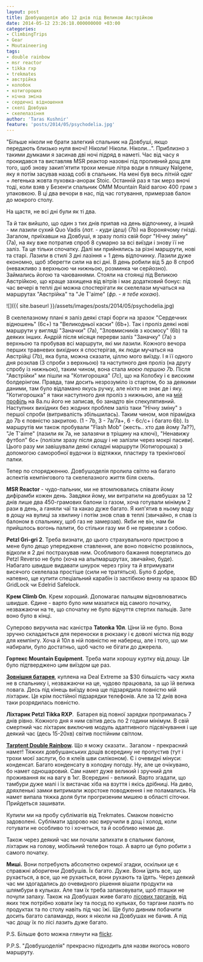 ```yaml
---
layout: post
title: Довбушоделія або 12 днів під Великою Австрійкою
date: 2014-05-12 23:26:18.000000000 +03:00
categories:
- ClimbingTrips
- Gear
- Moutaineering
tags:
- double rainbow
- msr reactor
- tikka rxp
- trekmates
- австрійка
- колобок
- котигорошко
- нічна зміна
- сердечні відношення
- скелі Довбуша
- скелелазіння
author: 'Taras Kushnir'
feature: 'posts/2014/05/psychodelia.jpg'
---
```


"Більше ніколи не брати залегкий спальник на Довбуші, якщо передають близько нуля вночі! Ніколи! Ніколи. Ніколи...". Приблизно з такими думками я засинав дві ночі підряд в наметі. Час від часу я прокидався та виставляв MSR реактор назовні під проливний дощ для того, щоб знову закип'ятити трохи менше літра води в пляшку Nalgene, яку я потім засував назад собі в спальник. На мені був весь літній одяг + легенька жовта пуховка-анорак Stoic. Останній раз я так мерз вночі тоді, коли взяв у Безенги спальник OMM Mountain Raid вагою 400 грам з упаковкою. В ці два вечори в нас, під час готування, примерзав балон до мокрого столу.

На щастя, не всі дні були як ті два.

<!--more-->

Та й так вийшло, що один з тих днів припав на день відпочинку, а інший - ми лазили сухий Quo Vadis (<em>лат. - куди ідеш</em>) (7b) на Воронячому гнізді. Загалом, приїхавши на Довбуші, я зразу поліз свій борг "Нічну зміну" (7а), на яку вже потратив спроб 8 сумарно за всі виїзди і знову її не заліз. Та це тільки спочатку. Далі ми прийнялись за різні маршрути, нові та старі. Лазили в стилі 3 дні лазіння + 1 день відпочинку. Лазили дуже економно, щоб зберегти сили на всі дні. В день робили від 5 до 8 спроб (неважливо з верхньою чи нижньою, розминка чи серйозно). Займались йогою та чаюваннями. Стояли на стоянці під Великою Австрійкою, що краще захищена від вітрів і має додатковий бонус: під час вечері в теплі дні можна спостерігати як скелелази мучаться на маршрутах "Австрійка" та "Je T'aime" (<em>фр. - я тебе кохаю</em>).

![]({{ site.baseurl }}/assets/images/posts/2014/05/psychodelia.jpg)


В скелелазному плані я заліз деякі старі борги на зразок "Сердечних відношень" (6с+) та "Великодньої каски" (6b+). Так і проліз деякі нові маршрути у вигляді "Заначки" (7а), "Зловмисників з космосу" (6b) та деяких інших. Андрій після місяця перерви заліз "Заначку" (7a) з верхньою та пробував всі маршрути, які ми лазили. Кожного вечора перших травневих вихідних я спостерігав, як люди мучаться на Австрійці (7b), яка була, можна сказати, ціллю мого виїзду. І я її одного дня розклав (3 спроби з верхньою) та наступного дня проліз (на другу спробу із нижньою), таким чином, вона стала <em>моєю першою 7b</em>. Після "Австрійки" ми пішли на "Котигорошка" (7с), що на Колобку і є високим болдерінгом. Правда, там досить незрозуміло із стартом, бо за деякими даними, там було відламано якусь ручку, але ніхто не знає де і яку. "Котигорошка" я таки наступного дня проліз з нижньою, але на [мій профіль](http://www.8a.nu/user/Profile.aspx?UserId=54205) на 8a.nu його не записав, бо занадто він спекулятивний. Наступних вихідних без жодних проблем заліз таки "Нічну зміну" з першої спроби (витривалість збільшилась). Таким чином, моя пірамідка до 7b є повністю закритою. (1 - 7b, 3 - 7a/7a+, 6 - 6c/c+ і багато 6b). Із маршрутів ми також пробували "Flash Mob" (жесть.. хто дав йому 7а??), "Je T'aime" (лазили як 7а, не залазячи в тріщину на ключі), "Ненавижу футбол" 6с+ (полізли зразу після дощу і не залізли через мокрі пасиви). Цього разу ми завішували деякі складні маршрути (Котигорошка) з допомогою саморобної вудочки із відтяжки, пластиру та трекінгової палки.

Тепер по спорядженню. Довбушоделія пролила світло на багато аспектів кемпінгового та скелелазного життя біля скель.

<strong>MSR Reactor</strong> - чудо-пальник, ми не втомлювались співати йому дифірамби кожен день. Завдяки йому, ми витратили на довбушах за 12 днів лише два 450-грамових балони із газом, хоча готували мінімум 2 рази в день, а ганяли чаї та какао дуже багато. Я кип'ятив в ньому воду в дощу на вулиці за хвилину і потім знов спав в теплі (звичайно, я спав із балоном в спальнику, щоб газ не замерзав). Якби не він, нам би прийшлось вогонь палити, бо стільки газу ми б не привезли з собою.

<strong>Petzl Gri-gri 2</strong>. Треба визнати, до цього страхувального пристрою в мене було дещо упереджене ставлення, але воно повністю розвіялось, відколи я 2 дні пострахував ним. Особливого бажання повертатись до Petzl Reverso не було (хоча на альпмаршрутах, звичайно, буде). Набагато швидше видавати шнурок через гріху та й втримувати висячого скелелаза простіше (сили не тратяться). Було б добре, напевно, ще купити спеціальний карабін із застібкою внизу на зразок BD GridLock чи Edelrid Safelock.

<strong>Крем Climb On</strong>. Крем хороший. Допомагає пальцям відновлюватись швидше. Єдине - варто було ним мазатися від самого початку, незважаючи на те, що спочатку не було відчуття стертих пальців. Зате воно було в кінці.

Суперово виручила нас каністра <strong>Tatonka 10л</strong>. Ціни їй не було. Вона зручно складається для переноски в рюкзаку і є доволі містка під воду для кемпінгу. Хоча й 10л в ній повністю не набереш, але і того, що ми набирали, було достатньо, щоб часто не бігати до джерела.

<strong>Гортекс Mountain Equipment</strong>. Треба мати хорошу куртку від дощу. Це було підтверджено цим виїздом ще раз.

[<strong>Зовнішня батарея</strong>](http://www.dx.com/p/6000mah-rechargeable-external-battery-pack-with-cellphone-adapters-blue-54010), куплена на Deal Extreme за $30 більшість часу жила не в спальнику і, незважаючи на це, чудово працювала, за що їй велика повага. Десь під кінець виїзду вона ще підзарядила повністю мій ліхтарик. Це крім постійної підзарядки телефонів. Але за 12 днів вона таки розрядилась повністю.

<strong>Ліхтарик Petzl <span class="il">Tikka</span> </strong><span class="il"><strong>RXP</strong>. </span> Батарея від повної зарядки протрималась 7 днів рівно. Кожного дня я ним світив десь по 2 години мінімум. В свій смертний час ліхтарик виключив модуль адаптивного підсвічування і ще деякий час (десь 15-20хв) світив постійним світлом.

<strong><a title="Перше враження від Tarptent Double Rainbow" href="http://jamming.com.ua/%d0%bf%d0%b5%d1%80%d1%88%d0%b5-%d0%b2%d1%80%d0%b0%d0%b6%d0%b5%d0%bd%d0%bd%d1%8f-%d0%b2%d1%96%d0%b4-tarptent-double-rainbow/" target="_blank" rel="noopener noreferrer">Tarptent Double Rainbow</a>.</strong> Що я можу сказати.. Загалом - прекрасний намет! Тяжких довбушанських дощів всередину не пропустив (тут і трохи моєї заслуги, бо я клеїв шви силіконом). Є і очевидні мінуси: конденсат. Багато конденсату в холодну погоду. Ну, але це очікувано, бо намет одношаровий. Сам намет дуже великий і зручний для проживання як на вагу в 1кг. Всередині - великий. Варто згадати, що тамбури дуже малі і їх вистачає хіба на взуття і якісь дрібниці. На диво, дряхленькі замки витримали жорстоке поводження і не поламались. На намет випала тяжка доля бути прогризеним мишею в області сіточки. Прийдеться зашивати.

Купили ми на пробу субліматів від Trekmates. Смаком повністю задоволені. Сублімати здорово нас виручили в дощ і холод, коли готувати не особливо то і хочеться, та й особливо немає де.

Також через деякий час ми почали запихати в спальник балони, ліхтарик на голову, мобільний телефон тощо. А варто це було робити з самого початку.

<strong>Миші.</strong> Вони потребують абсолютно окремої згадки, оскільки це є справжні аборигени Довбушів. Їх багато. Дуже. Вони їдять все, що рухається, а все, що не рухається, вони рухають та їдять. Через деякий час ми здогадались до очевидного рішення вішати продукти на шлямбури в кульках. Але там їх треба запаковувати, щоб пташки не почули запаху. Також на Довбушах живе багато [лісових тарганів](http://ru.wikipedia.org/wiki/%D0%9B%D0%B5%D1%81%D0%BD%D0%BE%D0%B9_%D1%82%D0%B0%D1%80%D0%B0%D0%BA%D0%B0%D0%BD), від яких теж потрібно ховати їжу та посуд по кульках, бо таргани лазять по продуктах та по столу навіть під час їжі. Ще було дивним побачити досить багато саламандр, яких я ніколи на Довбушах не бачив. А під час дощу їх по лісі лазить дуже багато.

P.S. Більше фото можна глянути на <a title="Довбушоделія" href="https://www.flickr.com/photos/97257980@N05/sets/72157644611588852/" target="_blank" rel="noopener noreferrer">flickr</a>.

P.P.S. "Довбушоделія" прекрасно підходить для назви якогось нового маршруту.
